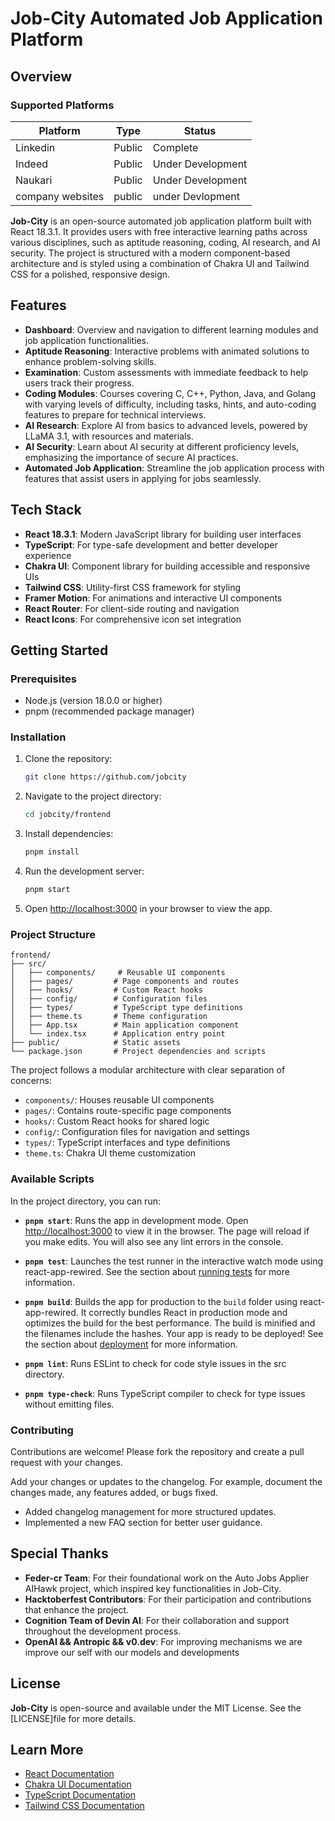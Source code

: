 # Job-City Automated Job Application Platform

## Overview
### Supported Platforms
| Platform | Type    | Status            |
|----------|---------|-------------------|
| Linkedin   | Public  | Complete          |
| Indeed   | Public | Under Development   |
| Naukari  | Public  | Under Development |
| company websites| public| under Devlopment|

**Job-City** is an open-source automated job application platform built with React 18.3.1. It provides users with free interactive learning paths across various disciplines, such as aptitude reasoning, coding, AI research, and AI security. The project is structured with a modern component-based architecture and is styled using a combination of Chakra UI and Tailwind CSS for a polished, responsive design.

## Features

- **Dashboard**: Overview and navigation to different learning modules and job application functionalities.
- **Aptitude Reasoning**: Interactive problems with animated solutions to enhance problem-solving skills.
- **Examination**: Custom assessments with immediate feedback to help users track their progress.
- **Coding Modules**: Courses covering C, C++, Python, Java, and Golang with varying levels of difficulty, including tasks, hints, and auto-coding features to prepare for technical interviews.
- **AI Research**: Explore AI from basics to advanced levels, powered by LLaMA 3.1, with resources and materials.
- **AI Security**: Learn about AI security at different proficiency levels, emphasizing the importance of secure AI practices.
- **Automated Job Application**: Streamline the job application process with features that assist users in applying for jobs seamlessly.

## Tech Stack

- **React 18.3.1**: Modern JavaScript library for building user interfaces
- **TypeScript**: For type-safe development and better developer experience
- **Chakra UI**: Component library for building accessible and responsive UIs
- **Tailwind CSS**: Utility-first CSS framework for styling
- **Framer Motion**: For animations and interactive UI components
- **React Router**: For client-side routing and navigation
- **React Icons**: For comprehensive icon set integration

## Getting Started

### Prerequisites

- Node.js (version 18.0.0 or higher)
- pnpm (recommended package manager)

### Installation

1. Clone the repository:

    ```bash
    git clone https://github.com/jobcity
    ```

2. Navigate to the project directory:

    ```bash
    cd jobcity/frontend
    ```

3. Install dependencies:

    ```bash
    pnpm install
    ```

4. Run the development server:

    ```bash
    pnpm start
    ```

5. Open [http://localhost:3000](http://localhost:3000) in your browser to view the app.

### Project Structure

```
frontend/
├── src/
│   ├── components/     # Reusable UI components
│   ├── pages/         # Page components and routes
│   ├── hooks/         # Custom React hooks
│   ├── config/        # Configuration files
│   ├── types/         # TypeScript type definitions
│   ├── theme.ts       # Theme configuration
│   ├── App.tsx        # Main application component
│   └── index.tsx      # Application entry point
├── public/            # Static assets
└── package.json       # Project dependencies and scripts
```

The project follows a modular architecture with clear separation of concerns:
- `components/`: Houses reusable UI components
- `pages/`: Contains route-specific page components
- `hooks/`: Custom React hooks for shared logic
- `config/`: Configuration files for navigation and settings
- `types/`: TypeScript interfaces and type definitions
- `theme.ts`: Chakra UI theme customization

### Available Scripts

In the project directory, you can run:

- **`pnpm start`**: Runs the app in development mode. Open [http://localhost:3000](http://localhost:3000) to view it in the browser. The page will reload if you make edits. You will also see any lint errors in the console.

- **`pnpm test`**: Launches the test runner in the interactive watch mode using react-app-rewired. See the section about [running tests](https://facebook.github.io/create-react-app/docs/running-tests) for more information.

- **`pnpm build`**: Builds the app for production to the `build` folder using react-app-rewired. It correctly bundles React in production mode and optimizes the build for the best performance. The build is minified and the filenames include the hashes. Your app is ready to be deployed! See the section about [deployment](https://facebook.github.io/create-react-app/docs/deployment) for more information.

- **`pnpm lint`**: Runs ESLint to check for code style issues in the src directory.

- **`pnpm type-check`**: Runs TypeScript compiler to check for type issues without emitting files.

### Contributing

Contributions are welcome! Please fork the repository and create a pull request with your changes.

Add your changes or updates to the changelog. For example, document the changes made, any features added, or bugs fixed. 

- Added changelog management for more structured updates.
- Implemented a new FAQ section for better user guidance.


## Special Thanks

- **Feder-cr Team**: For their foundational work on the Auto Jobs Applier AIHawk project, which inspired key functionalities in Job-City.
- **Hacktoberfest Contributors**: For their participation and contributions that enhance the project.
- **Cognition Team of Devin AI**: For their collaboration and support throughout the development process.
- **OpenAI && Antropic && v0.dev**: For improving mechanisms we are improve our self with our models and developments 

## License

**Job-City** is open-source and available under the MIT License. See the [LICENSE]file for more details.

## Learn More

- [React Documentation](https://reactjs.org/)
- [Chakra UI Documentation](https://chakra-ui.com/)
- [TypeScript Documentation](https://www.typescriptlang.org/)
- [Tailwind CSS Documentation](https://tailwindcss.com/)
